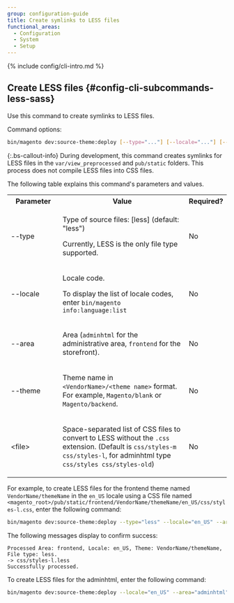 ```yaml
---
group: configuration-guide
title: Create symlinks to LESS files
functional_areas:
  - Configuration
  - System
  - Setup
---
```


{% include config/cli-intro.md %}

## Create LESS files {#config-cli-subcommands-less-sass}

Use this command to create symlinks to LESS files.

Command options:

```bash
bin/magento dev:source-theme:deploy [--type="..."] [--locale="..."] [--area="..."] [--theme="..."] [file1] ... [fileN]
```

{:.bs-callout-info}
During development, this command creates symlinks for LESS files in the `var/view_preprocessed` and `pub/static` folders. This process does not compile LESS files into CSS files.

The following table explains this command's parameters and values.

<table>
   <col width="25%" />
   <col width="65%" />
   <col width="10%" />
   <tbody>
   <tr>
      <th>Parameter</th>
      <th>Value</th>
      <th>Required?</th>
   </tr>
   <tr>
      <td><p>--type</p></td>
      <td><p>Type of source files: [less] (default: "less")</p>
         <p>Currently, LESS is the only file type supported.</p></td>
      <td><p>No</p></td>
   </tr>
   <tr>
      <td><p>--locale</p></td>
      <td><p>Locale code.</p>
         <p>To display the list of locale codes, enter <code>bin/magento info:language:list</code></p></td>
      <td><p>No</p></td>
   </tr>
   <tr>
      <td><p>--area</p></td>
      <td><p>Area (<code>adminhtml</code> for the administrative area, <code>frontend</code> for the storefront).</p></td>
      <td><p>No</p></td>
   </tr>
   <tr>
      <td><p>--theme</p></td>
      <td><p>Theme name in <code>&lt;VendorName>/&lt;theme name></code> format. For example, <code>Magento/blank</code> or <code>Magento/backend</code>.</p></td>
      <td><p>No</p></td>
   </tr>
   <tr>
      <td><p>&lt;file></p></td>
      <td><p>Space-separated list of CSS files to convert to LESS without the <code>.css</code> extension. (Default is <code>css/styles-m css/styles-l</code>, for adminhtml type <code>css/styles css/styles-old</code>)</p></td>
      <td><p>No</p></td>
   </tr>
   </tbody>
</table>

For example, to create LESS files for the frontend theme named `VendorName/themeName` in the `en_US` locale using a CSS file named `<magento_root>/pub/static/frontend/VendorName/themeName/en_US/css/styles-l.css`, enter the following command:

```bash
bin/magento dev:source-theme:deploy --type="less" --locale="en_US" --area="frontend" --theme="VendorName/themeName" css/styles-l
```

The following messages display to confirm success:

```terminal
Processed Area: frontend, Locale: en_US, Theme: VendorName/themeName, File type: less.
-> css/styles-l.less
Successfully processed.
```

To create LESS files for the adminhtml, enter the following command:

```bash
bin/magento dev:source-theme:deploy --locale="en_US" --area="adminhtml" --theme="Magento/backend" css/styles css/styles-old
```
